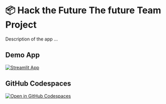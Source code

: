 # 📦 Hack the Future The future Team Project 
Description of the app ...

## Demo App

[![Streamlit App](https://static.streamlit.io/badges/streamlit_badge_black_white.svg)](https://hackthefuture.streamlit.app/)

## GitHub Codespaces

[![Open in GitHub Codespaces](https://github.com/codespaces/badge.svg)](https://codespaces.new/streamlit/hackthefuture?quickstart=1)

